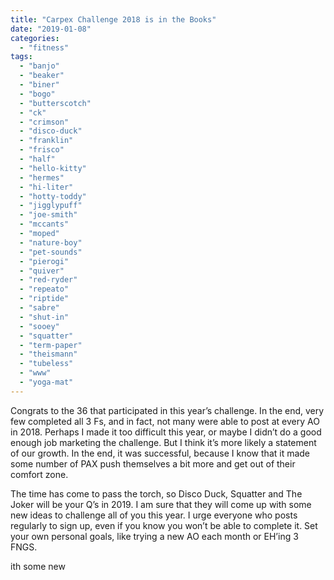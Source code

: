 ```yaml
---
title: "Carpex Challenge 2018 is in the Books"
date: "2019-01-08"
categories: 
  - "fitness"
tags: 
  - "banjo"
  - "beaker"
  - "biner"
  - "bogo"
  - "butterscotch"
  - "ck"
  - "crimson"
  - "disco-duck"
  - "franklin"
  - "frisco"
  - "half"
  - "hello-kitty"
  - "hermes"
  - "hi-liter"
  - "hotty-toddy"
  - "jigglypuff"
  - "joe-smith"
  - "mccants"
  - "moped"
  - "nature-boy"
  - "pet-sounds"
  - "pierogi"
  - "quiver"
  - "red-ryder"
  - "repeato"
  - "riptide"
  - "sabre"
  - "shut-in"
  - "sooey"
  - "squatter"
  - "term-paper"
  - "theismann"
  - "tubeless"
  - "www"
  - "yoga-mat"
---
```


Congrats to the 36 that participated in this year’s challenge. In the end, very few completed all 3 Fs, and in fact, not many were able to post at every AO in 2018. Perhaps I made it too difficult this year, or maybe I didn’t do a good enough job marketing the challenge. But I think it’s more likely a statement of our growth. In the end, it was successful, because I know that it made some number of PAX push themselves a bit more and get out of their comfort zone.

The time has come to pass the torch, so Disco Duck, Squatter and The Joker will be your Q’s in 2019. I am sure that they will come up with some new ideas to challenge all of you this year. I urge everyone who posts regularly to sign up, even if you know you won’t be able to complete it. Set your own personal goals, like trying a new AO each month or EH’ing 3 FNGS.

ith some new
